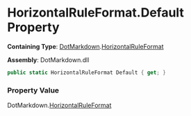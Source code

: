 # HorizontalRuleFormat\.Default Property

**Containing Type**: [DotMarkdown](../../README.md)\.[HorizontalRuleFormat](../README.md)

**Assembly**: DotMarkdown\.dll

```csharp
public static HorizontalRuleFormat Default { get; }
```

### Property Value

DotMarkdown\.[HorizontalRuleFormat](../README.md)

